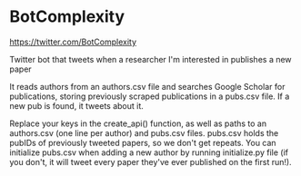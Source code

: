 # BotComplexity
https://twitter.com/BotComplexity

Twitter bot that tweets when a researcher I'm interested in publishes a new paper

It reads authors from an authors.csv file and searches Google Scholar for publications, storing previously scraped publications in a pubs.csv file. If a new pub is found, it tweets about it.

Replace your keys in the create_api() function, as well as paths to an authors.csv (one line per author) and pubs.csv files. pubs.csv holds the pubIDs of previously tweeted papers, so we don't get repeats. You can initialize pubs.csv when adding a new author by running initialize.py file (if you don't, it will tweet every paper they've ever published on the first run!).
